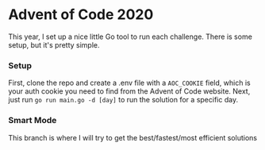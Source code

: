 # Advent of Code 2020
This year, I set up a nice little Go tool to run each challenge. There is some setup, but it's pretty simple.

### Setup
First, clone the repo and create a .env file with a `AOC_COOKIE` field, which is your auth cookie you need to find from the Advent of Code website.
Next, just run `go run main.go -d [day]` to run the solution for a specific day.

### Smart Mode
This branch is where I will try to get the best/fastest/most efficient solutions